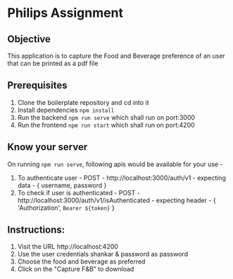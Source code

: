 # Philips Assignment
	
## Objective  
	
This application is to capture the Food and Beverage preference of an user that can be printed as a pdf file

## Prerequisites
 
1. Clone the boilerplate repository and cd into it  
2. Install dependencies `npm install`  
3. Run the backend `npm run serve`  which shall run on port:3000  
4. Run the frontend `npm run start` which shall run on port:4200  

## Know your server  

On running `npm run serve`, following apis would be available for your use -  
1. To authenticate user - POST - http://localhost:3000/auth/v1 - expecting data - { username, password }  
2. To check if user is authenticated - POST - http://localhost:3000/auth/v1/isAuthenticated - expecting header - { 'Authorization', `Bearer ${token}` }  


## Instructions:

1. Visit the URL http://localhost:4200
2. Use the user credentials shankar & password as password
3. Choose the food and beverage as preferred
4. Click on the "Capture F&B" to download

